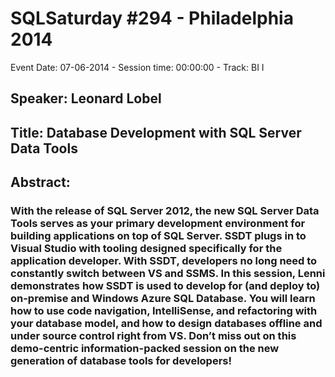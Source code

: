 # SQLSaturday #294 - Philadelphia 2014
Event Date: 07-06-2014 - Session time: 00:00:00 - Track: BI I
## Speaker: Leonard Lobel
## Title: Database Development with SQL Server Data Tools
## Abstract:
### With the release of SQL Server 2012, the new SQL Server Data Tools serves as your primary development environment for building applications on top of SQL Server. SSDT plugs in to Visual Studio with tooling designed specifically for the application developer. With SSDT, developers no long need to constantly switch between VS and SSMS. In this session, Lenni demonstrates how SSDT is used to develop for (and deploy to) on-premise and Windows Azure SQL Database. You will learn how to use code navigation, IntelliSense, and refactoring with your database model, and how to design databases offline and under source control right from VS. Don’t miss out on this demo-centric information-packed session on the new generation of database tools for developers!
